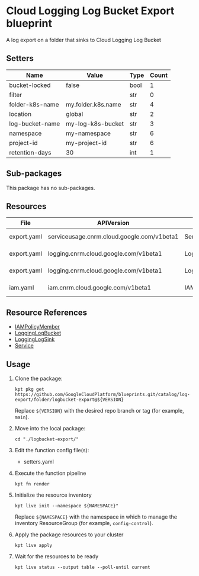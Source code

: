 <!-- BEGINNING OF PRE-COMMIT-BLUEPRINT DOCS HOOK:TITLE -->
# Cloud Logging Log Bucket Export blueprint


<!-- END OF PRE-COMMIT-BLUEPRINT DOCS HOOK:TITLE -->
<!-- BEGINNING OF PRE-COMMIT-BLUEPRINT DOCS HOOK:BODY -->
A log export on a folder that sinks to Cloud Logging Log Bucket

## Setters

|      Name       |       Value        | Type | Count |
|-----------------|--------------------|------|-------|
| bucket-locked   | false              | bool |     1 |
| filter          |                    | str  |     0 |
| folder-k8s-name | my.folder.k8s.name | str  |     4 |
| location        | global             | str  |     2 |
| log-bucket-name | my-log-k8s-bucket  | str  |     3 |
| namespace       | my-namespace       | str  |     6 |
| project-id      | my-project-id      | str  |     6 |
| retention-days  |                 30 | int  |     1 |

## Sub-packages

This package has no sub-packages.

## Resources

|    File     |                 APIVersion                 |       Kind       |               Name               |  Namespace   |
|-------------|--------------------------------------------|------------------|----------------------------------|--------------|
| export.yaml | serviceusage.cnrm.cloud.google.com/v1beta1 | Service          | my-project-id-logbucket          | my-namespace |
| export.yaml | logging.cnrm.cloud.google.com/v1beta1      | LoggingLogSink   | my.folder.k8s.name-logbucketsink | my-namespace |
| export.yaml | logging.cnrm.cloud.google.com/v1beta1      | LoggingLogBucket | my-log-k8s-bucket                | my-namespace |
| iam.yaml    | iam.cnrm.cloud.google.com/v1beta1          | IAMPolicyMember  | log-bkt-project-iam-policy       | logging      |

## Resource References

- [IAMPolicyMember](https://cloud.google.com/config-connector/docs/reference/resource-docs/iam/iampolicymember)
- [LoggingLogBucket](https://cloud.google.com/config-connector/docs/reference/resource-docs/logging/logginglogbucket)
- [LoggingLogSink](https://cloud.google.com/config-connector/docs/reference/resource-docs/logging/logginglogsink)
- [Service](https://cloud.google.com/config-connector/docs/reference/resource-docs/serviceusage/service)

## Usage

1.  Clone the package:
    ```shell
    kpt pkg get https://github.com/GoogleCloudPlatform/blueprints.git/catalog/log-export/folder/logbucket-export@${VERSION}
    ```
    Replace `${VERSION}` with the desired repo branch or tag
    (for example, `main`).

1.  Move into the local package:
    ```shell
    cd "./logbucket-export/"
    ```

1.  Edit the function config file(s):
    - setters.yaml

1.  Execute the function pipeline
    ```shell
    kpt fn render
    ```

1.  Initialize the resource inventory
    ```shell
    kpt live init --namespace ${NAMESPACE}"
    ```
    Replace `${NAMESPACE}` with the namespace in which to manage
    the inventory ResourceGroup (for example, `config-control`).

1.  Apply the package resources to your cluster
    ```shell
    kpt live apply
    ```

1.  Wait for the resources to be ready
    ```shell
    kpt live status --output table --poll-until current
    ```

<!-- END OF PRE-COMMIT-BLUEPRINT DOCS HOOK:BODY -->
